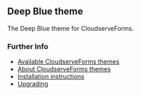 ## Deep Blue theme

The Deep Blue theme for CloudserveForms.


### Further Info

- [Available CloudserveForms themes](https://themes.forms.cloudservetechcentral.com/)
- [About CloudserveForms themes](https://docs.forms.cloudservetechcentral.com/userdoc/themes/) 
- [Installation instructions](https://docs.forms.cloudservetechcentral.com/userdoc/themes/installing/)
- [Upgrading](https://docs.forms.cloudservetechcentral.com/userdoc/themes/upgrading/)

